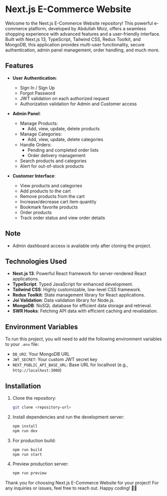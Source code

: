 # Next.js E-Commerce Website

Welcome to the Next.js E-Commerce Website repository! This powerful e-commerce platform, developed by Abdullah Moiz, offers a seamless shopping experience with advanced features and a user-friendly interface. Built with Next.js 13, TypeScript, Tailwind CSS, Redux Toolkit, and MongoDB, this application provides multi-user functionality, secure authentication, admin panel management, order handling, and much more.

## Features

- **User Authentication**:
  - Sign In / Sign Up
  - Forgot Password
  - JWT validation on each authorized request
  - Authorization validation for Admin and Customer access

- **Admin Panel**:
  - Manage Products:
    - Add, view, update, delete products
  - Manage Categories:
    - Add, view, update, delete categories
  - Handle Orders:
    - Pending and completed order lists
    - Order delivery management
  - Search products and categories
  - Alert for out-of-stock products

- **Customer Interface**:
  - View products and categories
  - Add products to the cart
  - Remove products from the cart
  - Increase/decrease cart item quantity
  - Bookmark favorite products
  - Order products
  - Track order status and view order details

## Note

- Admin dashboard access is available only after cloning the project.

## Technologies Used

- **Next.js 13**: Powerful React framework for server-rendered React applications.
- **TypeScript**: Typed JavaScript for enhanced development.
- **Tailwind CSS**: Highly customizable, low-level CSS framework.
- **Redux Toolkit**: State management library for React applications.
- **Joi Validation**: Data validation library for Node.js.
- **MongoDB**: NoSQL database for efficient data storage and retrieval.
- **SWR Hooks**: Fetching API data with efficient caching and revalidation.

## Environment Variables

To run this project, you will need to add the following environment variables to your `.env` file:

- `DB_URI`: Your MongoDB URL
- `JWT_SECRET`: Your custom JWT secret key
- `NEXT_PUBLIC_API_BASE_URL`: Base URL for localhost (e.g., `http://localhost:3000`)

## Installation

1. Clone the repository:

   ```bash
   git clone <repository-url>
   ```

2. Install dependencies and run the development server:

   ```bash
   npm install
   npm run dev
   ```

3. For production build:

   ```bash
   npm run build
   npm run start
   ```

4. Preview production server:

   ```bash
   npm run preview
   ```

Thank you for choosing Next.js E-Commerce Website for your project! For any inquiries or issues, feel free to reach out. Happy coding! 🚀✨
